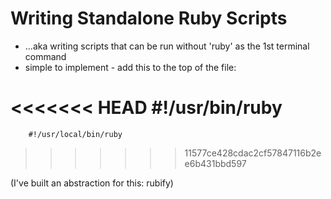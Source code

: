 Writing Standalone Ruby Scripts
===============================

-   ...aka writing scripts that can be run without 'ruby' as the 1st terminal command
-   simple to implement - add this to the top of the file:

<<<<<<< HEAD
		#!/usr/bin/ruby
=======
		#!/usr/local/bin/ruby
>>>>>>> 11577ce428cdac2cf57847116b2ee6b431bbd597

(I've built an abstraction for this: rubify)
